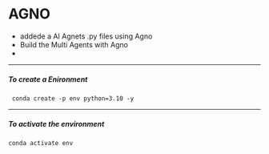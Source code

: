 # AGNO
- addede a AI Agnets .py files using Agno
- Build the Multi Agents with Agno
- 
--------------------------------------------------------------------------------------------------------------------------------------------------------------------------------
##### To create a Enironment
```
 conda create -p env python=3.10 -y
```
-----------------------------------------------------------------------------------------------------------------------------------------------------------------------------
##### To activate the environment
```
conda activate env
```

